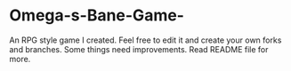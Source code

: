 # Omega-s-Bane-Game-
An RPG style game I created. Feel free to edit it and create your own forks and branches. Some things need improvements. Read README file for more.

